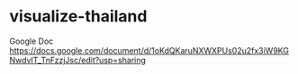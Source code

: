 # visualize-thailand

Google Doc
https://docs.google.com/document/d/1oKdQKaruNXWXPUs02u2fx3iW9KGNwdvIT_TnFzzjJsc/edit?usp=sharing
